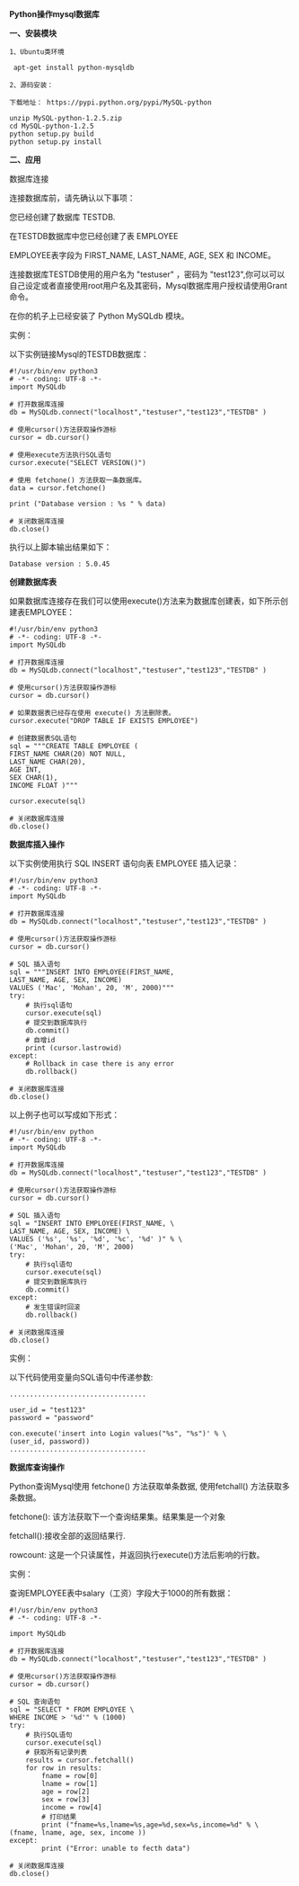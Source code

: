 **Python操作mysql数据库**

**一、安装模块**

```
1、Ubuntu类环境

 apt-get install python-mysqldb 

2、源码安装：

下载地址： https://pypi.python.org/pypi/MySQL-python

unzip MySQL-python-1.2.5.zip
cd MySQL-python-1.2.5
python setup.py build
python setup.py install
```

**二、应用**

数据库连接

连接数据库前，请先确认以下事项：

您已经创建了数据库 TESTDB.

在TESTDB数据库中您已经创建了表 EMPLOYEE

EMPLOYEE表字段为 FIRST\_NAME, LAST\_NAME, AGE, SEX 和 INCOME。

连接数据库TESTDB使用的用户名为 "testuser" ，密码为 "test123",你可以可以自己设定或者直接使用root用户名及其密码，Mysql数据库用户授权请使用Grant命令。

在你的机子上已经安装了 Python MySQLdb 模块。

实例：

以下实例链接Mysql的TESTDB数据库：

```
#!/usr/bin/env python3
# -*- coding: UTF-8 -*-
import MySQLdb

# 打开数据库连接
db = MySQLdb.connect("localhost","testuser","test123","TESTDB" )

# 使用cursor()方法获取操作游标
cursor = db.cursor()

# 使用execute方法执行SQL语句
cursor.execute("SELECT VERSION()")

# 使用 fetchone() 方法获取一条数据库。
data = cursor.fetchone()

print ("Database version : %s " % data)

# 关闭数据库连接
db.close()
```

执行以上脚本输出结果如下：

```
Database version : 5.0.45
```

**创建数据库表**

如果数据库连接存在我们可以使用execute\(\)方法来为数据库创建表，如下所示创建表EMPLOYEE：

```
#!/usr/bin/env python3
# -*- coding: UTF-8 -*-
import MySQLdb

# 打开数据库连接
db = MySQLdb.connect("localhost","testuser","test123","TESTDB" )

# 使用cursor()方法获取操作游标
cursor = db.cursor()

# 如果数据表已经存在使用 execute() 方法删除表。
cursor.execute("DROP TABLE IF EXISTS EMPLOYEE")

# 创建数据表SQL语句
sql = """CREATE TABLE EMPLOYEE (
FIRST_NAME CHAR(20) NOT NULL,
LAST_NAME CHAR(20),
AGE INT,
SEX CHAR(1),
INCOME FLOAT )"""

cursor.execute(sql)

# 关闭数据库连接
db.close()
```

**数据库插入操作**

以下实例使用执行 SQL INSERT 语句向表 EMPLOYEE 插入记录：

```
#!/usr/bin/env python3
# -*- coding: UTF-8 -*-
import MySQLdb

# 打开数据库连接
db = MySQLdb.connect("localhost","testuser","test123","TESTDB" )

# 使用cursor()方法获取操作游标
cursor = db.cursor()

# SQL 插入语句
sql = """INSERT INTO EMPLOYEE(FIRST_NAME,
LAST_NAME, AGE, SEX, INCOME)
VALUES ('Mac', 'Mohan', 20, 'M', 2000)"""
try:
    # 执行sql语句
    cursor.execute(sql)
    # 提交到数据库执行
    db.commit()
    # 自增id
    print (cursor.lastrowid)
except:
    # Rollback in case there is any error
    db.rollback()

# 关闭数据库连接
db.close()
```

以上例子也可以写成如下形式：

```
#!/usr/bin/env python
# -*- coding: UTF-8 -*-
import MySQLdb

# 打开数据库连接
db = MySQLdb.connect("localhost","testuser","test123","TESTDB" )

# 使用cursor()方法获取操作游标
cursor = db.cursor()

# SQL 插入语句
sql = "INSERT INTO EMPLOYEE(FIRST_NAME, \
LAST_NAME, AGE, SEX, INCOME) \
VALUES ('%s', '%s', '%d', '%c', '%d' )" % \
('Mac', 'Mohan', 20, 'M', 2000)
try:
    # 执行sql语句
    cursor.execute(sql)
    # 提交到数据库执行
    db.commit()
except:
    # 发生错误时回滚
    db.rollback()

# 关闭数据库连接
db.close()
```

实例：

以下代码使用变量向SQL语句中传递参数:

```
..................................

user_id = "test123"
password = "password"

con.execute('insert into Login values("%s", "%s")' % \
(user_id, password))
..................................
```

**数据库查询操作**

Python查询Mysql使用 fetchone\(\) 方法获取单条数据, 使用fetchall\(\) 方法获取多条数据。

fetchone\(\): 该方法获取下一个查询结果集。结果集是一个对象

fetchall\(\):接收全部的返回结果行.

rowcount: 这是一个只读属性，并返回执行execute\(\)方法后影响的行数。

实例：

查询EMPLOYEE表中salary（工资）字段大于1000的所有数据：

```
#!/usr/bin/env python3
# -*- coding: UTF-8 -*-

import MySQLdb

# 打开数据库连接
db = MySQLdb.connect("localhost","testuser","test123","TESTDB" )

# 使用cursor()方法获取操作游标
cursor = db.cursor()

# SQL 查询语句
sql = "SELECT * FROM EMPLOYEE \
WHERE INCOME > '%d'" % (1000)
try:
    # 执行SQL语句
    cursor.execute(sql)
    # 获取所有记录列表
    results = cursor.fetchall()
    for row in results:
        fname = row[0]
        lname = row[1]
        age = row[2]
        sex = row[3]
        income = row[4]
        # 打印结果
        print ("fname=%s,lname=%s,age=%d,sex=%s,income=%d" % \
(fname, lname, age, sex, income ))
except:
        print ("Error: unable to fecth data")

# 关闭数据库连接
db.close()
```



